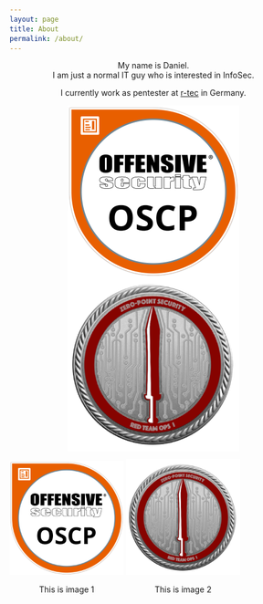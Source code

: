 ```yaml
---
layout: page
title: About
permalink: /about/
---
```


My name is Daniel.  
I am just a normal IT guy who is interested in InfoSec.

I currently work as pentester at [r-tec](https://www.r-tec.net/home.html) in Germany.

<a href="https://www.youracclaim.com/badges/47725ad5-c23c-470b-9e0e-ed08000bcc1b"><img align="middle" src="/images/OSCP.png" width="300"/></a>
<a href="https://eu.badgr.com/public/assertions/LbHY7ftfT0KCxyMcYfIa8Q"><img align="middle" src="/images/CRTO.png" width="300"/></a> 

<style>
    div.container {
      display:inline-block;
    }

    p {
      text-align:center;
    }
</style>
<div class="container">
    <img src="/images/OSCP.png" width="200" />
    <p>This is image 1</p>
  </div>
  <div class="container">
    <img class="middle-img" src="/images/CRTO.png" width="200" />
    <p>This is image 2</p>
  </div>
</div>